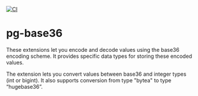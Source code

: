 [![CI](https://github.com/adjust/pg-base36/actions/workflows/main.yml/badge.svg)](https://github.com/adjust/pg-base36/actions/workflows/main.yml)

# pg-base36
These extensions let you encode and decode values using the base36 encoding scheme. It provides specific data types for storing these encoded values.

The extension lets you convert values between base36 and integer types (int or bigint). It also supports conversion from type "bytea" to type “hugebase36”.

